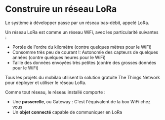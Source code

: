 # Construire un réseau LoRa

Le système à développer passe par un réseau bas-débit, appelé LoRa. 

Un réseau LoRa est comme un réseau WiFi, avec les particularité suivantes : 
- Portée de l'ordre du kilomètre (contre quelques mètres pour le WiFi)
- Consomme très peu de courant !: Autonomie des capteurs de quelques années (contre quelques heures pour le WiFi)
- Taille des données envoyées très petites (contre des grosses données pour le WiFi)

Tous les projets du mobilab utilisent la solution gratuite The Things Network pour déployer et utiliser le réseau LoRa.

Comme tout réseau, le réseau installé comporte : 

- Une **passerelle**, ou Gateway : C'est l'équivalent de la box WiFi chez vous
- Un **objet connecté** capable de communiquer en LoRa

